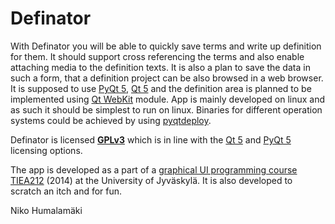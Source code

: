 
# Definator


With Definator you will be able to quickly save terms and write up definition
for them. It should support cross referencing the terms and also enable
attaching media to the definition texts. It is also a plan to save the data in
such a form, that a definition project can be also browsed in a web browser. It
is supposed to use [PyQt 5](http://www.riverbankcomputing.co.uk/software/pyqt/intro), [Qt 5](http://qt-project.org/qt5) and the definition area is planned to be
implemented using [Qt WebKit](http://qt-project.org/doc/qt-5/qtwebkit-index.html) module.  App is mainly developed on linux and as
such it should be simplest to run on linux. Binaries for different operation systems could
be achieved by using [pyqtdeploy](http://www.riverbankcomputing.com/software/pyqtdeploy/).


Definator is licensed **[GPLv3](http://www.gnu.org/licenses/gpl-3.0.txt)** which
is in line with the [Qt 5](http://qt-project.org/doc/qt-5/licensing.html) and [PyQt 5](http://www.riverbankcomputing.co.uk/software/pyqt/license) licensing options.

The app is developed as a part of a
[graphical UI programming course TIEA212](http://appro.mit.jyu.fi/gko/) (2014)
at the University of Jyväskylä. It is also developed to scratch an itch and for
fun.

Niko Humalamäki <nikohuma at gmail.com>
